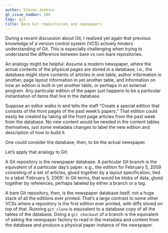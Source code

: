 ```yaml
---
author: Steven Jenkins
gh_issue_number: 104
tags: git
title: Bare Git repositories and newspapers
---
```


During a recent discussion about Git, I realized yet again that previous knowledge of a version control system (VCS) actively hinders understanding of Git. This is especially challenging when trying to understand the difference between bare vs non-bare repositories.

An analogy might be helpful: Assume a modern newspaper, where the actual contents of the physical pages are stored in a database; i.e., the database might store contents of articles in one table, author information in another, page layout information in yet another table, and information on how an edition is built in yet another table, or perhaps in an external program. Any particular edition of the paper just happens to be a particular instantiation of items that live in the database.

Suppose an editor walks in and tells the staff “Create a special edition that consists of the front pages of the past week’s papers.” That edition could easily be created by taking all the front page articles from the past week from the database. No new content would be needed in the content tables themselves, just some metadata changes to label the new edition and description of how to build it.

One could consider the database, then, to be the actual newspaper.

Let’s apply that analogy to Git:

A Git repository is the newspaper database. A particular Git branch is the equivalent of a particular day’s paper: e.g., the edition for February 5, 2009 consisting of a set of articles, glued together by a layout specification, tied to a label ‘February 5, 2009’. In Git terms, that would be blobs of data, glued together by references, perhaps labeled by either a branch or a tag.

A bare Git repository, then, is the newspaper database itself, not a huge stack of all the editions ever printed. That’s a large contrast to some other VCSs where a repository is the first edition ever printed, with diffs stored on top of that. Running `git clone` is equivalent to a database copy of all the tables of the database. Doing a `git checkout` of a branch is the equivalent of asking the newspaper factory to read in the metadata and content from the database and produce a physical paper instance of the newspaper.
